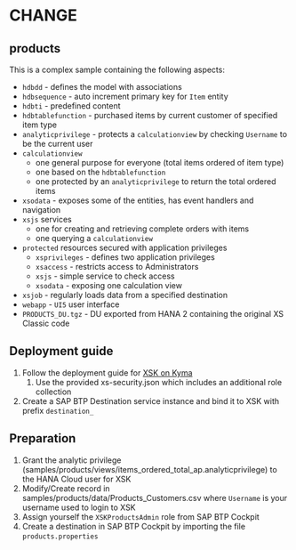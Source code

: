 # CHANGE
## products

This is a complex sample containing the following aspects:
* `hdbdd` - defines the model with associations
* `hdbsequence` - auto increment primary key for `Item` entity
* `hdbti` - predefined content
* `hdbtablefunction` - purchased items by current customer of specified item type
* `analyticprivilege` - protects a `calculationview` by checking `Username` to be the current user 
* `calculationview`
  * one general purpose for everyone (total items ordered of item type)
  * one based on the `hdbtablefunction`
  * one protected by an `analyticprivilege` to return the total ordered items
* `xsodata` - exposes some of the entities, has event handlers and navigation
* `xsjs` services 
  * one for creating and retrieving complete orders with items
  * one querying a `calculationview` 
* `protected` resources secured with application privileges
  * `xsprivileges` - defines two application privileges
  * `xsaccess` - restricts access to Administrators
  * `xsjs` - simple service to check access
  * `xsodata` - exposing one calculation view
* `xsjob` - regularly loads data from a specified destination
* `webapp` - `UI5` user interface
* `PRODUCTS_DU.tgz` - DU exported from HANA 2 containing the original XS Classic code


## Deployment guide
1. Follow the deployment guide for [XSK on Kyma](https://www.xsk.io/setup/kyma/)
   1. Use the provided xs-security.json which includes an additional role collection
2. Create a SAP BTP Destination service instance and bind it to XSK with prefix `destination_`

## Preparation
1. Grant the analytic privilege (samples/products/views/items_ordered_total_ap.analyticprivilege) to the HANA Cloud user for XSK
2. Modify/Create record in samples/products/data/Products_Customers.csv where `Username` is your username used to login to XSK
3. Assign yourself the `XSKProductsAdmin` role from SAP BTP Cockpit
4. Create a destination in SAP BTP Cockpit by importing the file `products.properties`



